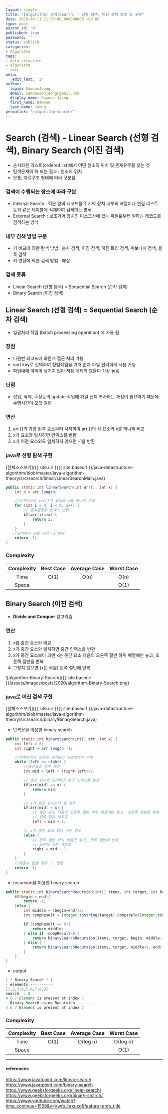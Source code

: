```yaml
---
layout: single
title: "[Algorithm] 검색(Search) - 선형 검색, 이진 검색 정의 및 구현"
date: 2020-08-11 21:50:00.000000000 +09:00
type: post
parent_id: '0'
published: true
password: ''
status: publish
categories:
- Algorithm
tags:
- data structure
- algorithm
- sort
meta:
  _edit_last: '2'
author:
  login: DawoonJeong
  email: iamdawoonjeong@gmail.com
  display_name: Dawoon Jeong
  first_name: Dawoon
  last_name: Jeong
permalink: "/algorithm-search/"
---
```

# Search (검색) - Linear Search (선형 검색), Binary Search (이진 검색)
- 순서화된 리스트(ordered list)에서 어떤 원소의 위치 및 존재유무를 찾는 것
- 탐색문제의 해 또는 결과 : 원소의 위치
- 보통, 자료구조 형태에 따라 구분됨

### 검색이 수행되는 장소에 따라 구분
- Internal Search : 적은 양의 레코드를 주기억 장치 내부의 배열이나 연결 리스트 등과 같은 테이블에 적재하여 검색하는 방식
- External Search : 보조기억 장치인 디스크상에 있는 파일로부터 원하는 레코드를 검색하는 방식


### 내부 검색 방법 구분  
- 키 비교에 의한 탐색 방법 : 순차 검색, 이진 검색, 이진 트리 검색, 피보나치 검색, 블록 검색
- 키 변환에 의한 검색 방법 : 해싱


### 검색 종류
- Linear Search (선형 탐색) = Sequential Search (순차 검색)
- Binary Search (이진 검색)


## Linear Search (선형 검색) = Sequential Search (순차 검색)
- 일괄처리 작업 (batch processing operation) 에 사용 됨

### 장점
- 다음번 레코드에 빠른게 접근 처리 가능
- sort key로 선택하여 정렬작업을 거쳐 순차 파일 편리하게 사용 가능
- 파일내에 여백이 생기지 않아 저장 매체의 효율이 가장 높음

### 단점
- 삽입, 삭제, 수정등의 update 작업에 파일 전체 복사하는 과정이 필요하기 때문에 수행시간이 오래 걸림  

### 연산
1. arr []의 가장 왼쪽 요소부터 시작하여 arr []의 각 요소와 x를 하나씩 비교
2. x가 요소와 일치하면 인덱스를 반환
3. x가 어떤 요소와도 일치하지 않으면 -1을 반환


### java로 선형 탐색 구현

[전체소스보기]({{ site.url }}{{ site.baseurl }}/java-datastructure-algorithm/blob/master/java-algorithm-theory/src/search/linear/LinearSearchMain.java)

```java
public static int linearSearch(int arr[], int x) {
    int n = arr.length;

    //순차적으로 arr[]각 요소와 x를 하나씩 비교  
    for (int i = 0; i < n; i++) {
		// 일치할경우 인덱스 반환
        if(arr[i]==x) {
            return i;
        }
    }
   //일치하지 않을 경우 -1 반환
    return -1;
}
```


### Complexity


| Complexity | Best Case | Average Case | Worst Case |
|:--------:|:--------:|:--------:|:--------:|
| Time | O(1) | O(n) | O(n) |
| Space | | | O(1) |



## Binary Search (이진 검색)
- **Divide and Conquer** 알고리즘


### 연산
1. x를 중간 요소와 비교
2. x가 중간 요소와 일치하면 중간 인덱스를 반환
3. x가 중간 요소보다 크면 x는 중간 요소 다음의 오른쪽 절반 하위 배열에만 놓고, 오른쪽 절반을 반복
4. 그렇지 않으면 (x는 작음) 왼쪽 절반에 반복

![algorithm-Binary-Search]({{ site.baseurl }}/assets/images/posts/2020/algorithm-Binary-Search.png)


### java로 이진 검색 구현

[전체소스보기]({{ site.url }}{{ site.baseurl }}/java-datastructure-algorithm/blob/master/java-algorithm-theory/src/search/binary/BinarySearch.java)

- 반복문을 이용한 binary search


```java
public static int binarySearch(int[] arr, int x) {
    int left = 0;
    int right = arr.length -1;

    //왼쪽위치가 오른쪽 위치보다 커질때까지 반복
    while (left <= right) {
        //중간요소 위치 계산
        int mid = left + (right-left)/2;

        // 중간 요소와 일치하면 중간 인덱스를 반환
        if(arr[mid] == x) {
            return mid;
        }

        // x가 중간 요소보다 클 경우
        if(arr[mid] < x) {
            // 중간 요소 다음의 오른쪽 절반 하위 배열에만 놓고, 오른쪽 절반을 반복
            // 왼쪽 위치 재조정
            left = mid + 1;

        // x가 중간 요소 보다 작은 경우
        }else {
            // 왼쪽 절반 하위 배열만 놓고, 왼쪽 절반에 반복
            // 오른쪽 위치 재조정
            right = mid - 1;
        }
    }
    //찾을수 없을 경우 -1 반환
    return -1;
}
```


- recursion을 이용한 binary search


```java
public static int binarySearchRecursion(int[] items, int target, int begin, int end){
    if(begin > end){
        return -1;
    }else {
        int middle = (begin+end)/2;
        int compResult = Integer.toString(target).compareTo(Integer.toString(items[middle]));

        if (compResult == 0){
            return middle;
        } else if (compResult<0){
            return binarySearchRecursion(items, target, begin, middle-1);
        } else {
            return binarySearchRecursion(items, target, middle+1, end);
        }
    }
}
```


- output


```java
[ * Binary Search * ]
- elements ----------
[1,2,3,4,5,6,7,8,9]
search  : 8
4 6 7 Element is present at index 7
- Binary Search using Recursion ----------
4 6 7 Element is present at index 7
```


### Complexity


| Complexity | Best Case | Average Case | Worst Case |
|:--------:|:--------:|:--------:|:--------:|
| Time | O(1) | O(log n) | O(log n) |
| Space | | | O(1) |


---

#### references
<https://www.javatpoint.com/linear-search>  
<https://www.javatpoint.com/binary-search>  
<https://www.geeksforgeeks.org/linear-search/>  
<https://www.geeksforgeeks.org/binary-search/>  
<https://www.youtube.com/watch?time_continue=1558&v=Vwfo_hrxuzg&feature=emb_title>  

